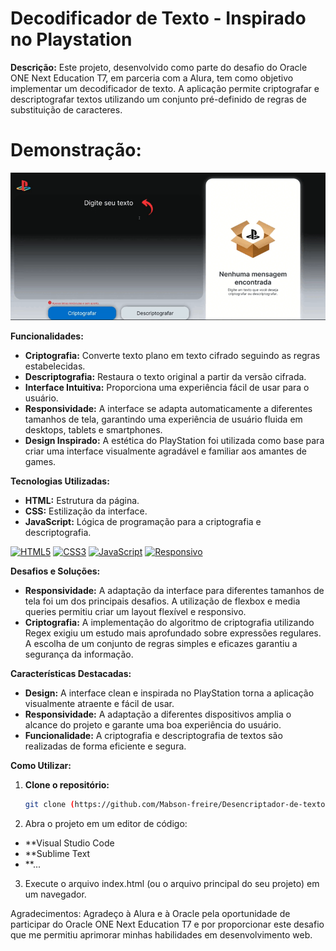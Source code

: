 # Decodificador de Texto - Inspirado no Playstation


**Descrição:**
Este projeto, desenvolvido como parte do desafio do Oracle ONE Next Education T7, em parceria com a Alura, tem como objetivo implementar um decodificador de texto. A aplicação permite criptografar e descriptografar textos utilizando um conjunto pré-definido de regras de substituição de caracteres.

# Demonstração:

![GIF animado](./assets/images/0726.gif)

**Funcionalidades:**

* **Criptografia:** Converte texto plano em texto cifrado seguindo as regras estabelecidas.
* **Descriptografia:** Restaura o texto original a partir da versão cifrada.
* **Interface Intuitiva:** Proporciona uma experiência fácil de usar para o usuário.
* **Responsividade:** A interface se adapta automaticamente a diferentes tamanhos de tela, garantindo uma experiência de usuário fluida em desktops, tablets e smartphones.
* **Design Inspirado:** A estética do PlayStation foi utilizada como base para criar uma interface visualmente agradável e familiar aos amantes de games.

**Tecnologias Utilizadas:**
* **HTML:** Estrutura da página.
* **CSS:** Estilização da interface.
* **JavaScript:** Lógica de programação para a criptografia e descriptografia.

[![HTML5](https://img.shields.io/badge/html5-%23E34F26B.svg?style=for-the-badge&logo=html5&logoColor=white)](https://developer.mozilla.org/en-US/docs/Web/HTML)
[![CSS3](https://img.shields.io/badge/CSS3-%231572B6.svg?style=for-the-badge&logo=css3&logoColor=white)](https://developer.mozilla.org/en-US/docs/Web/CSS)
[![JavaScript](https://img.shields.io/badge/JavaScript-%23323330.svg?style=for-the-badge&logo=logo=javascript&logoColor=F7DF1E)](https://developer.mozilla.org/en-US/docs/Web/JavaScript)
[![Responsivo](https://img.shields.io/badge/Responsivo-Verde.svg?style=for-the-badge&logo=css3&logoColor=white)](https://developer.mozilla.org/en-US/docs/Web/CSS)

**Desafios e Soluções:**

* **Responsividade:** A adaptação da interface para diferentes tamanhos de tela foi um dos principais desafios. A utilização de flexbox e media queries permitiu criar um layout flexível e responsivo.
* **Criptografia:** A implementação do algoritmo de criptografia utilizando Regex exigiu um estudo mais aprofundado sobre expressões regulares. A escolha de um conjunto de regras simples e eficazes garantiu a segurança da informação.

**Características Destacadas:**

* **Design:** A interface clean e inspirada no PlayStation torna a aplicação visualmente atraente e fácil de usar.
* **Responsividade:** A adaptação a diferentes dispositivos amplia o alcance do projeto e garante uma boa experiência do usuário.
* **Funcionalidade:** A criptografia e descriptografia de textos são realizadas de forma eficiente e segura.

**Como Utilizar:**
1. **Clone o repositório:**
   ```bash
   git clone (https://github.com/Mabson-freire/Desencriptador-de-textos.git)
2. Abra o projeto em um editor de código:
* **Visual Studio Code
* **Sublime Text
* **...
  
3. Execute o arquivo index.html (ou o arquivo principal do seu projeto) em um navegador.

Agradecimentos:
Agradeço à Alura e à Oracle pela oportunidade de participar do Oracle ONE Next Education T7 e por proporcionar este desafio que me permitiu aprimorar minhas habilidades em desenvolvimento web.
